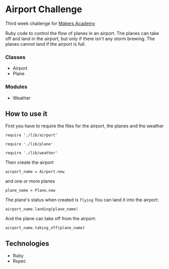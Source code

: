 Airport Challenge
==================
Third week challenge for [Makers Academy](http://www.makersacademy.com)

Ruby code to control the flow of planes in an airport.
The planes can take off and land in the airport, but only if there isn't any storm brewing.
The planes cannot land if the airport is full.

### Classes
- Airport
- Plane

### Modules
- Weather

## How to use it
First you have to require the files for the airport, the planes and the weather

`require './lib/airport'`

`require './lib/plane'`

`require './lib/weather'`

Then create the airport

`airport_name = Airport.new`

and one or more planes

`plane_name = Plane.new`

The plane's status when created is `flying`
You can land it into the airport:

`airport_name.landing(plane_name)`

And the plane can take off from the airport:

`airport_name.taking_off(plane_name)`

## Technologies
- Ruby
- Rspec

